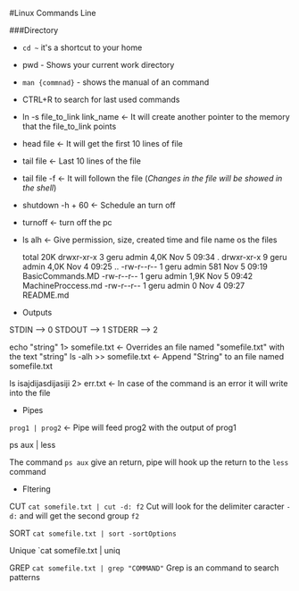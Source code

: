 #Linux Commands Line

###Directory

- `cd ~` it's a shortcut to your home
- pwd - Shows your current work directory
- `man {commnad}` - shows the manual of an command

- CTRL+R to search for last used commands
- ln -s file_to_link link_name <- It will create another pointer to the memory that the file_to_link points

- head file <- It will get the first 10 lines of file
- tail file <- Last 10 lines of the file
- tail file -f <- It will follown the file (*Changes in the file will be showed in the shell*)

- shutdown -h + 60 <- Schedule an turn off
- turnoff <- turn off the pc

- ls alh <- Give permission, size, created time and file name os the files
	
	total 20K
	drwxr-xr-x 3 geru admin 4,0K Nov  5 09:34 .
	drwxr-xr-x 9 geru admin 4,0K Nov  4 09:25 ..
    -rw-r--r-- 1 geru admin  581 Nov  5 09:19 BasicCommands.MD
    -rw-r--r-- 1 geru admin 1,9K Nov  5 09:42 MachineProccess.md
    -rw-r--r-- 1 geru admin    0 Nov  4 09:27 README.md

- Outputs

STDIN --> 0
STDOUT --> 1
STDERR --> 2

echo "string" 1> somefile.txt  <- Overrides an file named "somefile.txt" with the text "string"
ls -alh >> somefile.txt <- Append "String" to an file named somefile.txt

ls isajdijasdijasiji 2> err.txt  <- In case of the command is an error it will write into the file

- Pipes

`prog1 | prog2` <- Pipe will feed prog2 with the output of prog1

ps aux | less

The command `ps aux` give an return, pipe will hook up the return to the `less` command

- Fltering

CUT
`cat somefile.txt | cut -d: f2`
	Cut will look for the delimiter caracter `-d:` and will get the second group `f2`

SORT
`cat somefile.txt | sort -sortOptions`

Unique
`cat somefile.txt | uniq

GREP
`cat somefile.txt | grep "COMMAND"`
	Grep is an command to search patterns
